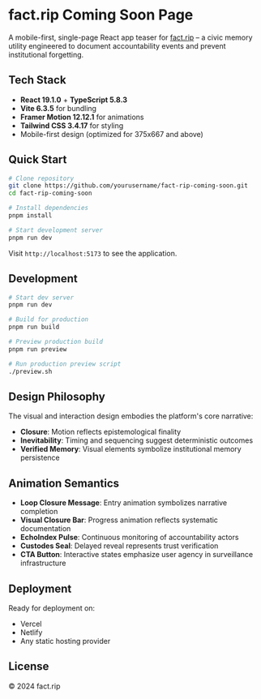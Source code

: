 # fact.rip Coming Soon Page

A mobile-first, single-page React app teaser for [fact.rip](https://fact.rip) – a civic memory utility engineered to document accountability events and prevent institutional forgetting.

## Tech Stack

- **React 19.1.0** + **TypeScript 5.8.3**
- **Vite 6.3.5** for bundling
- **Framer Motion 12.12.1** for animations
- **Tailwind CSS 3.4.17** for styling
- Mobile-first design (optimized for 375x667 and above)

## Quick Start

```bash
# Clone repository
git clone https://github.com/yourusername/fact-rip-coming-soon.git
cd fact-rip-coming-soon

# Install dependencies
pnpm install

# Start development server
pnpm run dev
```

Visit `http://localhost:5173` to see the application.

## Development

```bash
# Start dev server
pnpm run dev

# Build for production
pnpm run build

# Preview production build
pnpm run preview

# Run production preview script
./preview.sh
```

## Design Philosophy

The visual and interaction design embodies the platform's core narrative:
- **Closure**: Motion reflects epistemological finality
- **Inevitability**: Timing and sequencing suggest deterministic outcomes
- **Verified Memory**: Visual elements symbolize institutional memory persistence

## Animation Semantics

- **Loop Closure Message**: Entry animation symbolizes narrative completion
- **Visual Closure Bar**: Progress animation reflects systematic documentation
- **EchoIndex Pulse**: Continuous monitoring of accountability actors
- **Custodes Seal**: Delayed reveal represents trust verification
- **CTA Button**: Interactive states emphasize user agency in surveillance infrastructure

## Deployment

Ready for deployment on:
- Vercel
- Netlify
- Any static hosting provider

## License

© 2024 fact.rip